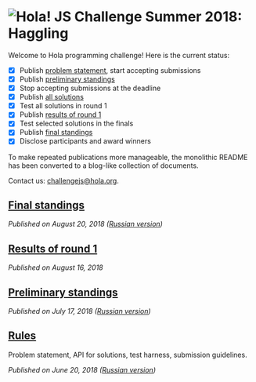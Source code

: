 # <img src=https://hola.org/img/logo.png alt="Hola!"> JS Challenge Summer 2018: Haggling

Welcome to Hola programming challenge! Here is the current status:

- [x] Publish [problem statement](blog/01-rules.md), start accepting submissions
- [x] Publish [preliminary standings](blog/02-preliminary-standings-2018-07-17.md)
- [x] Stop accepting submissions at the deadline
- [x] Publish [all solutions](submissions)
- [x] Test all solutions in round 1
- [x] Publish [results of round 1](blog/03-round1-results.md)
- [x] Test selected solutions in the finals
- [x] Publish [final standings](blog/04-final-standings.md)
- [x] Disclose participants and award winners

To make repeated publications more manageable, the monolithic README has been converted to a blog-like collection of documents.

Contact us: challengejs@hola.org.

## [Final standings](blog/04-final-standings.md)

*Published on August 20, 2018 ([Russian version](https://habr.com/company/hola/blog/420757/))*

## [Results of round 1](blog/03-round1-results.md)

*Published on August 16, 2018*

## [Preliminary standings](blog/02-preliminary-standings-2018-07-17.md)

*Published on July 17, 2018 ([Russian version](https://habr.com/company/hola/blog/417645/))*

## [Rules](blog/01-rules.md)

Problem statement, API for solutions, test harness, submission guidelines.

*Published on June 20, 2018 ([Russian version](https://habr.com/company/hola/blog/414723/))*
